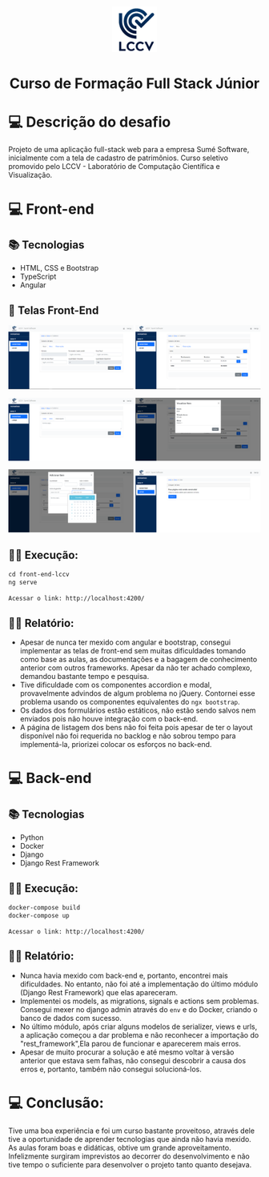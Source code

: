 <h1 align='center'>
<img src="https://github.com/liliangisellyps/projeto-final-lccv/blob/master/front-end-lccv/src/assets/logo-lccv.png?raw=true" height='90'>
</h1>
<h1 align='center'>Curso de Formação Full Stack Júnior</h1>

#
# 💻 Descrição do desafio
Projeto de uma aplicação full-stack web para a empresa Sumé Software, inicialmente com a tela de cadastro de patrimônios. Curso seletivo promovido pelo LCCV - Laboratório de Computação Científica e Visualização.

#
# 💻 Front-end

## 📚 Tecnologias
- HTML, CSS e Bootstrap 
- TypeScript
- Angular

## 🎉 Telas Front-End

<p align='center'>
  <img src="https://github.com/liliangisellyps/projeto-final-lccv/blob/master/img/lccv-1.png?raw=true" width="250px">
  <img src="https://github.com/liliangisellyps/projeto-final-lccv/blob/master/img/lccv-2.png?raw=true" width="250px">
</p>


<p align='center'>
  <img src="https://github.com/liliangisellyps/projeto-final-lccv/blob/master/img/lccv-3.png?raw=true" width="250px">
  <img src="https://github.com/liliangisellyps/projeto-final-lccv/blob/master/img/lccv-4.png?raw=true" width="250px">
</p>

<p align='center'>
  <img src="https://github.com/liliangisellyps/projeto-final-lccv/blob/master/img/lccv-5.png?raw=true" width="250px">
  <img src="https://github.com/liliangisellyps/projeto-final-lccv/blob/master/img/lccv-6.png?raw=true" width="250px">
</p>

## 👩‍💻 Execução:
    cd front-end-lccv
    ng serve

    Acessar o link: http://localhost:4200/

## 👩‍💻 Relatório:
- Apesar de nunca ter mexido com angular e bootstrap, consegui implementar as telas de front-end sem muitas dificuldades tomando como base as aulas, as documentações e a bagagem de conhecimento anterior com outros frameworks. Apesar da não ter achado complexo, demandou bastante tempo e pesquisa.
- Tive dificuldade com os componentes accordion e modal, provavelmente advindos de algum problema no jQuery. Contornei esse problema usando os componentes equivalentes do ``ngx bootstrap``.
- Os dados dos formulários estão estáticos, não estão sendo salvos nem enviados pois não houve integração com o back-end. 
- A página de listagem dos bens não foi feita pois apesar de ter o layout disponível não foi requerida no backlog e não sobrou tempo para implementá-la, priorizei colocar os esforços no back-end.

#
# 💻 Back-end

## 📚 Tecnologias
- Python
- Docker
- Django
- Django Rest Framework


## 👩‍💻 Execução:
    docker-compose build
    docker-compose up

    Acessar o link: http://localhost:4200/

## 👩‍💻 Relatório:
- Nunca havia mexido com back-end e, portanto, encontrei mais dificuldades. No entanto, não foi até a implementação do último módulo (Django Rest Framework) que elas apareceram. 
- Implementei os models, as migrations, signals e actions sem problemas. Consegui mexer no django admin através do ``env`` e do Docker, criando o banco de dados com sucesso. 
- No último módulo, após criar alguns modelos de serializer, views e urls, a aplicação começou a dar problema e não reconhecer a importação do "rest_framework",Ela parou de funcionar e aparecerem mais erros.
- Apesar de muito procurar a solução e até mesmo voltar à versão anterior que estava sem falhas, não consegui descobrir a causa dos erros e, portanto, também não consegui solucioná-los. 

#
# 💻 Conclusão:

Tive uma boa experiência e foi um curso bastante proveitoso, através dele tive a oportunidade de aprender tecnologias que ainda não havia mexido. As aulas foram boas e didáticas, obtive um grande aproveitamento. Infelizmente surgiram imprevistos ao decorrer do desenvolvimento e não tive tempo o suficiente para desenvolver o projeto tanto quanto desejava. 
